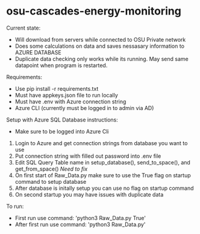 
# osu-cascades-energy-monitoring


Current state: 
- Will download from servers while connected to OSU Private network
- Does some calculations on data and saves nessasary information to AZURE DATABASE
- Duplicate data checking only works while its running. May send same datapoint when program is restarted. 

Requirements:
- Use pip install -r requirements.txt
- Must have appkeys.json file to run locally 
- Must have .env with Azure connection string
- Azure CLI (currently must be logged in to admin via AD)


Setup with Azure SQL Database instructions:
- Make sure to be logged into Azure Cli
1. Login to Azure and get connection strings from database you want to use
2. Put connection string with filled out password into .env file
3. Edit SQL Query Table name in setup_database(), send_to_space(), and get_from_space() *Need to fix*
4. On first start of Raw_Data.py make sure to use the True flag on startup command to setup database
5. After database is initally setup you can use no flag on startup command
6. On second startup you may have issues with duplicate data

To run:
- First run use command: 'python3 Raw_Data.py True'
- After first run use command: 'python3 Raw_Data.py'
